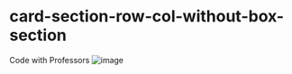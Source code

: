 # card-section-row-col-without-box-section
Code with Professors
![image](https://github.com/user-attachments/assets/931ea786-eba4-46b2-8f61-6cc60ac2d979)
